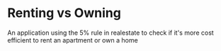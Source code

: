 # Renting vs Owning
 An application using the 5% rule in realestate to check if it's more cost efficient to rent an apartment or own a home
